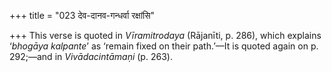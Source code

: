 +++
title = "023 देव-दानव-गन्धर्वा रक्षांसि"

+++
This verse is quoted in *Vīramitrodaya* (Rājanīti, p. 286), which
explains ‘*bhogāya kalpante*’ as ‘remain fixed on their path.’—It is
quoted again on p. 292;—and in *Vivādacintāmaṇi* (p. 263).


